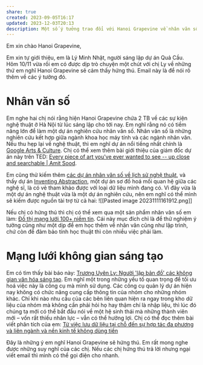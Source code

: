 ```yaml
---
share: true
created: 2023-09-05T16:17
updated: 2023-12-03T20:13
description: Một số ý tưởng trao đổi với Hanoi Grapevine về nhân văn số và mạng lưới không gian văn hoá
---
```

Em xin chào Hanoi Grapevine,  
  
Em xin tự giới thiệu, em là Lý Minh Nhật, người sáng lập dự án Quả Cầu. Hôm 10/11 vừa rồi em có được dịp trò chuyện một chút với chị Ly về những thứ em nghĩ Hanoi Grapevine sẽ cảm thấy hứng thú. Email này là để nói rõ thêm về các ý tưởng đó.

# Nhân văn số
Em nghe hai chị nói rằng hiện Hanoi Grapevine chứa 2 TB về các sự kiện nghệ thuật ở Hà Nội từ lúc sáng lập cho tới nay. Em nghĩ rằng nó có tiềm năng lớn để làm một dự án nghiên cứu nhân văn số. Nhân văn số là những nghiên cứu kết hợp giữa ngành khoa học máy tính và các ngành nhân văn. Nếu thu hẹp lại về nghệ thuật, thì em nghĩ dự án nổi tiếng nhất chính là [Google Arts &amp; Culture](https://artsandculture.google.com/ "Google Arts &amp; Culture"). Chị có thể xem thêm bài giới thiệu của giám đốc dự án này trên TED: [Every piece of art you've ever wanted to see -- up close and searchable | Amit Sood](https://www.youtube.com/watch?v=cSpOCSVt--k "Every piece of art you've ever wanted to see -- up close and searchable | Amit Sood - YouTube"). 

Em cũng thử kiếm thêm [các dự án nhân văn số về lịch sử nghệ thuật](http://imageresources.weebly.com/digital-humanities-projects.html "Digital humanities projects - Digital Resources Guide"), và thấy dự án [Inventing Abstraction](https://www.moma.org/interactives/exhibitions/2012/inventingabstraction), một dự án sơ đồ hoá mối quan hệ giữa các nghệ sĩ, là có vẻ tham khảo được với loại dữ liệu mình đang có. Vì đây vừa là một dự án nghệ thuật vừa là một dự án nghiên cứu, nên em nghĩ có thể mình sẽ kiếm được nguồn tài trợ từ cả hai:
![[Pasted image 20231111161912.png]]

Nếu chị có hứng thú thì chị có thể xem qua một sản phẩm nhân văn số em làm: [Đồ thị mạng lưới 100+ niềm tin](https://xn--qucu-hr5aza.cc/phan-tich-mot-mang-luoi-100-niem-tin/?utm_source=E+%C2%BB+Hanoi+Grapevine&utm_medium=email&utm_campaign=Nh%C3%A2n+v%C4%83n+s%E1%BB%91). Cái này mục đích chỉ là để thử nghiệm ý tưởng cũng như một dịp để em học thêm về nhân văn cũng như lập trình, chứ còn để đảm bảo tính học thuật thì còn nhiều việc phải làm.

# Mạng lưới không gian sáng tạo
Em có tìm thấy bài báo này: [Trương Uyên Ly: Người 'lập bản đồ' các không gian văn hóa sáng tạo](https://thethaovanhoa.vn/truong-uyen-ly-nguoi-lap-ban-do-cac-khong-gian-van-hoa-sang-tao-20200108143302189.htm "Trương Uyên Ly: Người 'lập bản đồ' các không gian văn hóa sáng tạo"). Em nghĩ một trong những yếu tố quan trọng để tối ưu hoá việc này là công cụ mà mình sử dụng. Các công cụ quản lý dự án hiện nay không có chức năng cung cấp thông tin của nhóm cho những nhóm khác. Chỉ khi nào nhu cầu của các bên liên quan hiện ra ngay trong kho dữ liệu của nhóm mà không cần phải hỏi họ hay thậm chí là nhập liệu, thì lúc đó chúng ta mới có thể bắt đầu nói về một hệ sinh thái mà những thành viên mới – vốn rất thiếu nhân lực – vẫn có thể hưởng lợi. Chị có thể đọc thêm bài viết phân tích của em: [Từ việc lưu dữ liệu tại chỗ đến sự hợp tác đa phương và liên ngành và nền kinh tế không dùng tiền](https://obsidian.quảcầu.cc/%F0%9F%93%90%20d%E1%BB%B1%20%C3%A1n/c%20obsidian,%20qu%E1%BA%A3n%20l%C3%BD%20d%E1%BB%B1%20%C3%A1n%20v%C3%A0%20c%C3%B4ng%20c%E1%BB%A5%20ngh%C4%A9/9%20blog/t%E1%BB%AB%20vi%E1%BB%87c%20l%C6%B0u%20d%E1%BB%AF%20li%E1%BB%87u%20t%E1%BA%A1i%20ch%E1%BB%97%20%C4%91%E1%BA%BFn%20s%E1%BB%B1%20h%E1%BB%A3p%20t%C3%A1c%20%C4%91a%20ph%C6%B0%C6%A1ng%20v%C3%A0%20li%C3%AAn%20ng%C3%A0nh%20v%C3%A0%20n%E1%BB%81n%20kinh%20t%E1%BA%BF%20kh%C3%B4ng%20d%C3%B9ng%20ti%E1%BB%81n/?utm_source=E+%C2%BB+Hanoi+Grapevine&utm_medium=email&utm_campaign=C%C3%B4ng+c%E1%BB%A5+cho+h%E1%BB%87+sinh+th%C3%A1i)

Đây là những ý em nghĩ Hanoi Grapevine sẽ hứng thú. Em rất mong nghe được những suy nghĩ của các chị. Nếu các chị hứng thú trả lời nhưng ngại viết email thì mình có thể gọi điện cho nhanh.